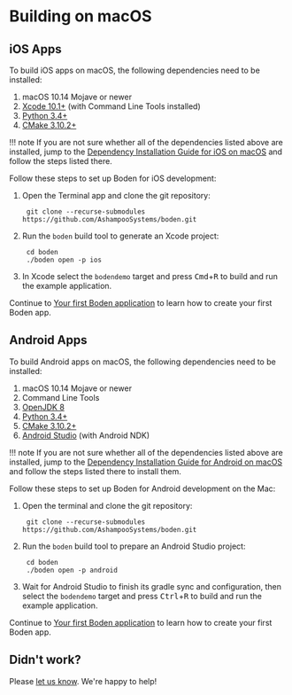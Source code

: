 # Building on macOS

## iOS Apps

To build iOS apps on macOS, the following dependencies need to be installed:

1. macOS 10.14 Mojave or newer
2. [Xcode 10.1+](https://developer.apple.com/xcode/) (with Command Line Tools installed)
3. [Python 3.4+](https://www.python.org/downloads/)
4. [CMake 3.10.2+](https://cmake.org/download/)

!!! note
	If you are not sure whether all of the dependencies listed above are installed, jump to the [Dependency Installation Guide for iOS on macOS](../installing_dependencies/mac-ios.md) and follow the steps listed there.

Follow these steps to set up Boden for iOS development:

1. Open the Terminal app and clone the git repository: 

		git clone --recurse-submodules https://github.com/AshampooSystems/boden.git

2. Run the `boden` build tool to generate an Xcode project:

		cd boden
		./boden open -p ios

3. In Xcode select the `bodendemo` target and press <kbd>Cmd</kbd>+<kbd>R</kbd> to build and run the example application.

Continue to [Your first Boden application](../first_app.md) to learn how to create your first Boden app.

## Android Apps

To build Android apps on macOS, the following dependencies need to be installed:

1. macOS 10.14 Mojave or newer
2. Command Line Tools
3. [OpenJDK 8](https://openjdk.java.net/)
4. [Python 3.4+](https://www.python.org/downloads/)
5. [CMake 3.10.2+](https://cmake.org/download/)
6. [Android Studio](https://developer.android.com/studio) (with Android NDK)

!!! note
	If you are not sure whether all of the dependencies listed above are installed, jump to the [Dependency Installation Guide for Android on macOS](../installing_dependencies/mac-android.md) and follow the steps listed there to install them.

Follow these steps to set up Boden for Android development on the Mac:

1. Open the terminal and clone the git repository:

		git clone --recurse-submodules https://github.com/AshampooSystems/boden.git

2. Run the `boden` build tool to prepare an Android Studio project:

		cd boden
		./boden open -p android

3. Wait for Android Studio to finish its gradle sync and configuration, then select the `bodendemo` target and press <kbd>Ctrl</kbd>+<kbd>R</kbd> to build and run the example application.

Continue to [Your first Boden application](../first_app.md) to learn how to create your first Boden app.

## Didn't work?

Please [let us know](../../../feedback). We're happy to help!
